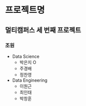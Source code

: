 # 프로젝트명

## 멀티캠퍼스 세 번째 프로젝트

### 조원
- Data Science
  - 박은지 O
  - 주경배
  - 정찬영
- Data Engineering
  - 이원근
  - 최인태
  - 박창훈